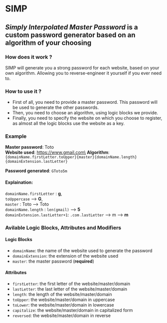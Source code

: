 # SIMP

## _Simply Interpolated Master Password_ is a custom password generator based on an algorithm of your choosing

### How does it work ?

SIMP will generate you a strong password for each website, based on your own
algorithm. Allowing you to reverse-engineer it yourself if you ever need to.

### How to use it ?

- First of all, you need to provide a master password. This password will be
  used to generate the other passwords.
- Then, you need to choose an algorithm, using logic blocks we provide.
- Finally, you need to specify the website on which you choose to register, as
  almost all the logic blocks use the website as a key.

### Example

**Master password**: Toto\
**Website used**: https://www.gmail.com\
**Algorithm**:
`{domainName.firstLetter.toUpper}{master}{domainName.length}{domainExtension.lastLetter}`

**Password generated**: `GToto5m`

#### Explaination:

`domainName.firstLetter` : **g**,\
`toUppercase` --> **G**,\
`master` : Toto --> Toto\
`domainName.length` : `len(gmail)` --> **5**\
`domainExtension.lastLetter+1`: `.com` .`lastLetter` --> m --> **m**

### Avilable Logic Blocks, Attributes and Modifiers

#### Logic Blocks

- `domainName`: the name of the website used to generate the password
- `domainExtension`: the extension of the website used
- `master`: the master password (**required**)

#### Attributes

- `firstLetter`: the first letter of the website/master/domain
- `lastLetter`: the last letter of the website/master/domain
- `length`: the length of the website/master/domain
- `toUpper`: the website/master/domain in uppercase
- `toLower`: the website/master/domain in lowercase
- `capitalize`: the website/master/domain in capitalized form
- `reversed`: the website/master/domain in reverse
